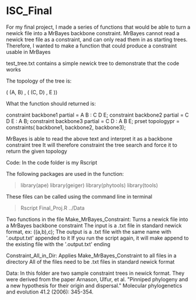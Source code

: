 # ISC_Final
For my final project, I made a series of functions that would be able to turn a newick file into a MrBayes backbone constraint.
MrBayes cannot read a newick tree file as a constraint, and can only read them in as starting trees.
Therefore, I wanted to make a function that could produce a constraint usable in MrBayes

test_tree.txt contains a simple newick tree to demonstrate that the code works

The topology of the tree is:

( (A, B) , ( (C, D) , E ))

What the function should returned is: 

constraint backbone1 partial = A B : C D E;
constraint backbone2 partial = C D E : A B;
constraint backbone3 partial = C D : A B E;
prset topologypr = constraints( backbone1, backbone2, backbone3);

MrBayes is able to read the above text and interpret it as a backbone constraint tree
It will therefore constraint the tree search and force it to return the given topology

Code:
In the code folder is my Rscript

The following packages are used in the function:

>library(ape)
>library(geiger)
>library(phytools)
>library(tools)

These files can be called using the command line in terminal
> Rscript Final_Proj.R ../Data

Two functions in the file
Make_MrBayes_Constraint:
Turns a newick file into a MrBayes backbone constraint 
The input is a .txt file in standard newick format, ex: ((a,b),c);
The output is a .txt file with the same name with '.output.txt' appended to it
If you run the script again, it will make append to the existing file with the '.output.txt' ending

Constraint_All_in_Dir:
Applies Make_MrBayes_Constraint to all files in a directory
All of the files need to be .txt files in standard newick format

Data:
In this folder are two sample constraint trees in newick format. 
They were derived from the paper Arnason, Ulfur, et al. "Pinniped phylogeny and a new hypothesis for their origin and dispersal." Molecular phylogenetics and evolution 41.2 (2006): 345-354.
